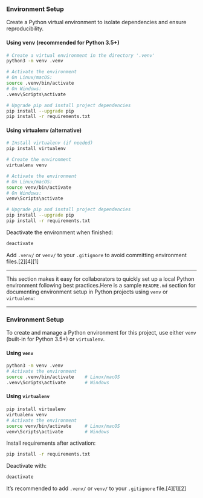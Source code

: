 ### Environment Setup

Create a Python virtual environment to isolate dependencies and ensure reproducibility.

#### Using venv (recommended for Python 3.5+)

```bash
# Create a virtual environment in the directory '.venv'
python3 -m venv .venv

# Activate the environment
# On Linux/macOS:
source .venv/bin/activate
# On Windows:
.venv\Scripts\activate

# Upgrade pip and install project dependencies
pip install --upgrade pip
pip install -r requirements.txt
```

#### Using virtualenv (alternative)

```bash
# Install virtualenv (if needed)
pip install virtualenv

# Create the environment
virtualenv venv

# Activate the environment
# On Linux/macOS:
source venv/bin/activate
# On Windows:
venv\Scripts\activate

# Upgrade pip and install project dependencies
pip install --upgrade pip
pip install -r requirements.txt
```

Deactivate the environment when finished:

```bash
deactivate
```

Add `.venv/` or `venv/` to your `.gitignore` to avoid committing environment files.[2][4][1]

***

This section makes it easy for collaborators to quickly set up a local Python environment following best practices.Here is a sample `README.md` section for documenting environment setup in Python projects using `venv` or `virtualenv`:

***

### Environment Setup

To create and manage a Python environment for this project, use either `venv` (built-in for Python 3.5+) or `virtualenv`.

#### Using `venv`
```sh
python3 -m venv .venv
# Activate the environment
source .venv/bin/activate    # Linux/macOS
.venv\Scripts\activate       # Windows
```

#### Using `virtualenv`
```sh
pip install virtualenv
virtualenv venv
# Activate the environment
source venv/bin/activate     # Linux/macOS
venv\Scripts\activate        # Windows
```

Install requirements after activation:
```sh
pip install -r requirements.txt
```

Deactivate with:
```sh
deactivate
```

It’s recommended to add `.venv/` or `venv/` to your `.gitignore` file.[4][1][2]


